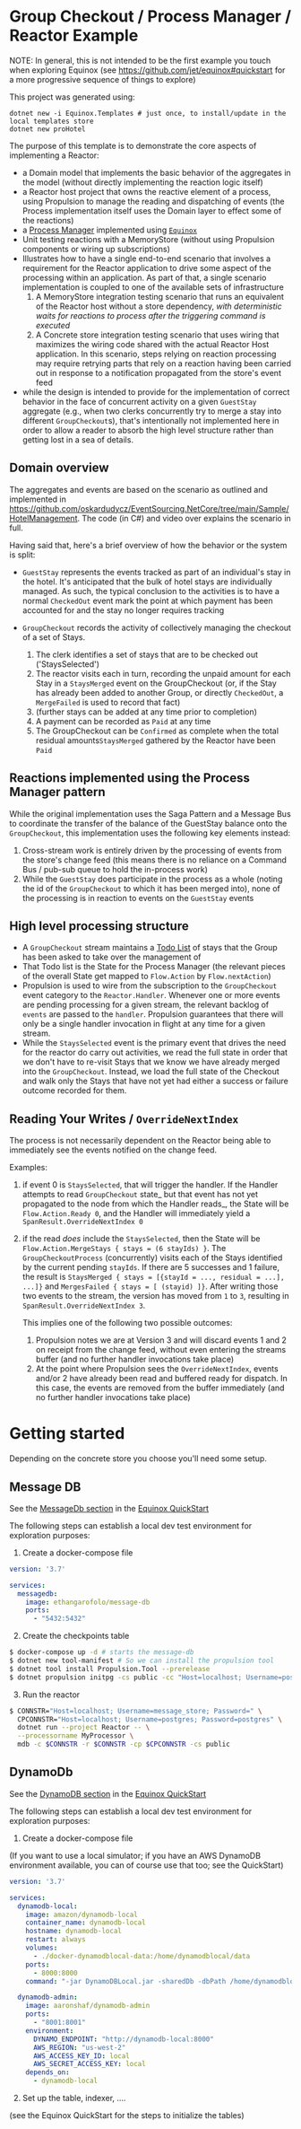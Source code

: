 # Group Checkout / Process Manager / Reactor Example

NOTE: In general, this is not intended to be the first example you touch
when exploring Equinox (see https://github.com/jet/equinox#quickstart for a
more progressive sequence of things to explore)

This project was generated using:

    dotnet new -i Equinox.Templates # just once, to install/update in the local templates store
    dotnet new proHotel

The purpose of this template is to demonstrate the core aspects of implementing
a Reactor:
- a Domain model that implements the basic behavior of the aggregates in the
  model (without directly implementing the reaction logic itself)
- a Reactor host project that owns the reactive element of a process, using
  Propulsion to manage the reading and dispatching of events (the Process
  implementation itself uses the Domain layer to effect some of the reactions)
- a [Process Manager](https://www.enterpriseintegrationpatterns.com/patterns/messaging/ProcessManager.html)
  implemented using [`Equinox`](https://github.com/jet/equinox)
- Unit testing reactions with a MemoryStore (without using Propulsion
  components or wiring up subscriptions)
- Illustrates how to have a single end-to-end scenario that involves a
  requirement for the Reactor application to drive some aspect of the processing
  within an application. As part of that, a single scenario implementation is
  coupled to one of the available sets of infrastructure
    1. A MemoryStore integration testing scenario that runs an equivalent of
       the Reactor host without a store dependency, _with deterministic waits
       for reactions to process after the triggering command is executed_
    2. A Concrete store integration testing scenario that uses wiring that
       maximizes the wiring code shared with the actual Reactor Host
       application. In this scenario, steps relying on reaction processing may
       require retrying parts that rely on a reaction having been carried out
       in response to a notification propagated from the store's event feed
- while the design is intended to provide for the implementation of correct
  behavior in the face of concurrent activity on a given `GuestStay`
  aggregate (e.g., when two clerks concurrently try to merge a stay into
  different `GroupCheckout`s), that's intentionally not implemented here
  in order to allow a reader to absorb the high level structure rather than
  getting lost in a sea of details.

## Domain overview

The aggregates and events are based on the scenario as outlined and implemented in
https://github.com/oskardudycz/EventSourcing.NetCore/tree/main/Sample/HotelManagement.
The code (in C#) and video over explains the scenario in full.

Having said that, here's a brief overview of how the behavior or the system is split:

- `GuestStay` represents the events tracked as part of an individual's stay in
  the hotel. It's anticipated that the bulk of hotel stays are individually
  managed. As such, the typical conclusion to the activities is to have a
  normal `CheckedOut` event mark the point at which payment has been accounted
  for and the stay no longer requires tracking

- `GroupCheckout` records the activity of collectively managing the checkout of
  a set of Stays.

  1. The clerk identifies a set of stays that are to be checked out
     ('StaysSelected')
  2. The reactor visits each in turn, recording the unpaid amount for each Stay
     in a `StaysMerged` event on the GroupCheckout (or, if the Stay has already
     been added to another Group, or directly `CheckedOut`, a `MergeFailed` is
     used to record that fact)
  3. (further stays can be added at any time prior to completion)
  4. A payment can be recorded as `Paid` at any time
  5. The GroupCheckout can be `Confirmed` as complete when the total residual
     amounts`StaysMerged` gathered by the Reactor have been `Paid`

## Reactions implemented using the Process Manager pattern

While the original implementation uses the Saga Pattern and a Message Bus to
coordinate the transfer of the balance of the GuestStay balance onto the
`GroupCheckout`, this implementation uses the following key elements instead:

1. Cross-stream work is entirely driven by the processing of events from the
   store's change feed (this means there is no reliance on a Command Bus /
   pub-sub queue to hold the in-process work)
2. While the `GuestStay` does participate in the process as a whole (noting
   the id of the `GroupCheckout` to which it has been merged into), none of
   the processing is in reaction to events on the `GuestStay` events

## High level processing structure

- A `GroupCheckout` stream maintains a [Todo List](https://blog.bittacklr.be/the-to-do-list-pattern.html)
  of stays that the Group has been asked to take over the management of
- That Todo list is the State for the Process Manager (the relevant pieces of
  the overall State get mapped to `Flow.Action` by `Flow.nextAction`)
- Propulsion is used to wire from the subscription to the `GroupCheckout` event
  category to the `Reactor.Handler`. Whenever one or more events are pending
  processing for a given stream, the relevant backlog of `events` are passed
  to the `handler`. Propulsion guarantees that there will only be a single
  handler invocation in flight at any time for a given stream.
- While the `StaysSelected` event is the primary event that drives the need for
  the reactor do carry out activities, we read the full state in order that we
  don't have to re-visit Stays that we know we have already merged into the
  `GroupCheckout`. Instead, we load the full state of the Checkout and walk
  only the Stays that have not yet had either a success or failure outcome
  recorded for them.

## Reading Your Writes / `OverrideNextIndex`

The process is not necessarily dependent on the Reactor being able to
immediately see the events notified on the change feed.

Examples:
1. if event 0 is `StaysSelected`, that will trigger the handler. If the
   Handler attempts to read `GroupCheckout` state_ but that event has not yet
   propagated to the node from which the Handler reads_, the State will be
   `Flow.Action.Ready 0`, and the Handler will immediately yield a
   `SpanResult.OverrideNextIndex 0`

2. if the read _does_ include the `StaysSelected`, then the State will be
   `Flow.Action.MergeStays { stays = (6 stayIds) }`. The
   `GroupCheckoutProcess` (concurrently) visits each of the Stays identified
   by the current pending `stayIds`. If there are 5 successes and 1 failure,
   the result is `StaysMerged { stays = [{stayId = ..., residual = ...], ...]}`
   and `MergesFailed { stays = [ (stayid) ]}`. After writing those two events
   to the stream, the version has moved from `1` to `3`, resulting in
   `SpanResult.OverrideNextIndex 3`.

   This implies one of the following two possible outcomes:
   
   1. Propulsion notes we are at Version 3 and will
      discard events 1 and 2 on receipt from the change feed, without
      even entering the streams buffer (and no further handler invocations
      take place)
   2. At the point where Propulsion sees the `OverrideNextIndex`, events
      and/or 2 have already been read and buffered ready for dispatch. In
      this case, the events are removed from the buffer immediately (and no
      further handler invocations take place)

# Getting started

Depending on the concrete store you choose you'll need some setup.

## Message DB

See the [MessageDb section](https://github.com/jet/equinox#use-messagedb) in
the [Equinox QuickStart](https://github.com/jet/equinox#quickstart)

The following steps can establish a local dev test environment for exploration purposes:

1. Create a docker-compose file

```yaml
version: '3.7'

services:
  messagedb:
    image: ethangarofolo/message-db
    ports:
      - "5432:5432"
```

2. Create the checkpoints table

```sh
$ docker-compose up -d # starts the message-db
$ dotnet new tool-manifest # So we can install the propulsion tool
$ dotnet tool install Propulsion.Tool --prerelease
$ dotnet propulsion initpg -cs public -cc "Host=localhost; Username=postgres; Password=postgres" # creates the checkpoint table
```

3. Run the reactor

```sh
$ CONNSTR="Host=localhost; Username=message_store; Password=" \
  CPCONNSTR="Host=localhost; Username=postgres; Password=postgres" \
  dotnet run --project Reactor -- \
  --processorname MyProcessor \
  mdb -c $CONNSTR -r $CONNSTR -cp $CPCONNSTR -cs public
```

## DynamoDb

See the [DynamoDB section](https://github.com/jet/equinox#use-amazon-dynamodb)
in the [Equinox QuickStart](https://github.com/jet/equinox#quickstart)

The following steps can establish a local dev test environment for exploration purposes:

1. Create a docker-compose file

(If you want to use a local simulator;
if you have an AWS DynamoDB environment available, you can of course use that too;
see the QuickStart)

```yaml
version: '3.7'

services:
  dynamodb-local:
    image: amazon/dynamodb-local
    container_name: dynamodb-local
    hostname: dynamodb-local
    restart: always
    volumes:
      - ./docker-dynamodblocal-data:/home/dynamodblocal/data
    ports:
      - 8000:8000
    command: "-jar DynamoDBLocal.jar -sharedDb -dbPath /home/dynamodblocal/data/"

  dynamodb-admin:
    image: aaronshaf/dynamodb-admin
    ports:
      - "8001:8001"
    environment:
      DYNAMO_ENDPOINT: "http://dynamodb-local:8000"
      AWS_REGION: "us-west-2"
      AWS_ACCESS_KEY_ID: local
      AWS_SECRET_ACCESS_KEY: local
    depends_on:
      - dynamodb-local
```

2. Set up the table, indexer, ....

(see the Equinox QuickStart for the steps to initialize the tables)

